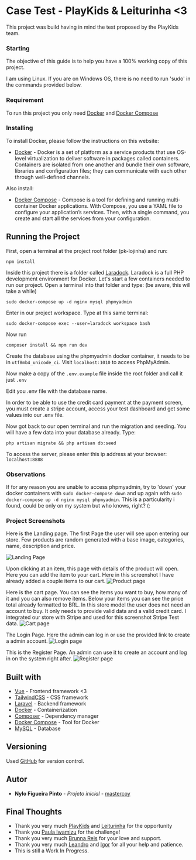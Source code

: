 # Case Test - PlayKids & Leiturinha <3

This project was build having in mind the test proposed by the PlayKids team.

### Starting

The objective of this guide is to help you have a 100% working copy of this project.

I am using Linux. If you are on Windows OS, there is no need to run 'sudo' in the commands provided below.

### Requirement

To run this project you only need [Docker](https://www.docker.com/get-started) and [Docker Compose](https://docs.docker.com/compose/install/)

### Installing

To install Docker, please follow the instructions on this website:

* [Docker](https://www.docker.com/get-started) - Docker is a set of platform as a service products that use OS-level virtualization to deliver software in packages called containers. Containers are
  isolated from one another and bundle their own software, libraries and configuration files; they can communicate with each other through well-defined channels.

Also install:

* [Docker Compose](https://docs.docker.com/compose/install/) - Compose is a tool for defining and running multi-container Docker applications. With Compose, you use a YAML file to configure your
  application’s services. Then, with a single command, you create and start all the services from your configuration.

## Running the Project

First, open a terminal at the project root folder (pk-lojinha) and run:

```npm install```

Inside this project there is a folder called [Laradock](http://laradock.io/). Laradock is a full PHP development environment for Docker.
Let's start a few containers needed to run our project.
Open a terminal into that folder and type: (be aware, this will take a while)
``` 
sudo docker-compose up -d nginx mysql phpmyadmin
```

Enter in our project workspace. Type at this same terminal:

```sudo docker-compose exec --user=laradock workspace bash```

Now run

```composer install && npm run dev```

Create the database using the phpmyadmin docker container, it needs to be in ```utf8mb4_unicode_ci```. Visit ```localhost:1010``` to access PhpMyAdmin.

Now make a copy of the ```.env.example``` file inside the root folder and call it just ```.env```

Edit you .env file with the database name. 

In order to be able to use the credit card payment at the payment screen,
you must create a stripe account, access your test dashboard and get some values into our .env file.

Now got back to our open terminal and run the migration and seeding. You will have a few data into your database already. Type:

```php artisan migrate && php artisan db:seed```

To access the server, please enter this ip address at your browser:
```localhost:8888```

### Observations
If for any reason you are unable to access phpmyadmin, try to 'down' your docker containers with ```sudo docker-compose down``` 
and up again with ```sudo docker-compose up -d nginx mysql phpmyadmin```. This is a particularity i found, could be only on my system
but who knows, right? (:

### Project Screenshots

Here is the Landing page. The first Page the user will see upon entering our store.
Few products are random generated with a base image, categories, name, description and price.

![Landing Page](https://i.imgur.com/sfOZJxI.png "")


Upon clicking at an item, this page with details of the product will open. Here you can add the item to your cart.
Here in this screenshot I have already added a couple items to our cart.
![Product page](https://i.imgur.com/Febe1dK.png "")


Here is the cart page. You can see the items you want to buy, how many of it and you can also remove items.
Below your items you can see the price total already formatted to BRL.
In this store model the user does not need an account to buy. It only needs to provide valid data and a valid credit card.
I integrated our store with Stripe and used for this screenshot Stripe Test data.
![Cart page](https://i.imgur.com/3aMPcuO.png "")

The Login Page. Here the admin can log in or use the provided link to create a admin account.
![Login page](https://i.imgur.com/gTii7a4.png "")

This is the Register Page. An admin can use it to create an account and log in on the system right after.
![Register page](https://i.imgur.com/741OZY6.png "")

## Built with

* [Vue](https://vuejs.org/) - Frontend framework <3
* [TailwindCSS](https://tailwindcss.com/) - CSS framework
* [Laravel](https://laravel.com/) - Backend framework
* [Docker](https://www.docker.com/get-started) - Containerization
* [Composer](https://getcomposer.org/) - Dependency manager
* [Docker Compose](https://docs.docker.com/compose/install/) - Tool for Docker
* [MySQL](https://www.mysql.com/) - Database

## Versioning

Used [GitHub](https://github.com/) for version control.

## Autor

* **Nylo Figueira Pinto** - *Projeto inicial* - [mastercoy](https://github.com/mastercoy)

## Final Thoughts

* Thank you very much [PlayKids](https://playkids.com/) and [Leiturinha](https://leiturinha.com.br/) for the opportunity
* Thank you [Paula Iwamizu](https://www.linkedin.com/in/paula-iwamizu-32bb0929/) for the challenge!
* Thank you very much [Brunna Reis](https://www.linkedin.com/in/brunna-reis-995864162/) for your love and support.
* Thank you very much [Leandro](https://www.linkedin.com/in/leandro-gon%C3%A7alves-954451176/) and [Igor](https://www.linkedin.com/in/igor-vieira-de-souza-9b1881101/) for all your help and patience.
* This is still a Work In Progress.

